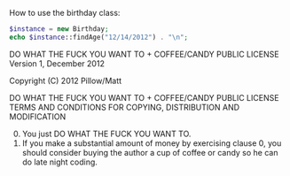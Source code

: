 How to use the birthday class:

```php
$instance = new Birthday;
echo $instance::findAge("12/14/2012") . "\n";
```

DO WHAT THE FUCK YOU WANT TO + COFFEE/CANDY PUBLIC LICENSE
Version 1, December 2012

Copyright (C) 2012 Pillow/Matt


DO WHAT THE FUCK YOU WANT TO + COFFEE/CANDY PUBLIC LICENSE
TERMS AND CONDITIONS FOR COPYING, DISTRIBUTION AND MODIFICATION

0. You just DO WHAT THE FUCK YOU WANT TO.
1. If you make a substantial amount of money by exercising clause 0,
   you should consider buying the author a cup of coffee or candy so he
   can do late night coding.
